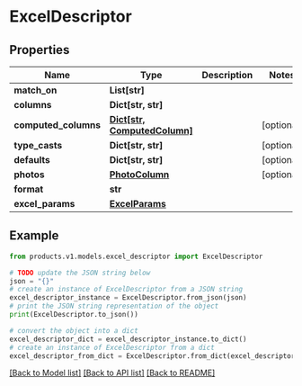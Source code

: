 # ExcelDescriptor


## Properties

Name | Type | Description | Notes
------------ | ------------- | ------------- | -------------
**match_on** | **List[str]** |  | 
**columns** | **Dict[str, str]** |  | 
**computed_columns** | [**Dict[str, ComputedColumn]**](ComputedColumn.md) |  | [optional] 
**type_casts** | **Dict[str, str]** |  | [optional] 
**defaults** | **Dict[str, str]** |  | [optional] 
**photos** | [**PhotoColumn**](PhotoColumn.md) |  | [optional] 
**format** | **str** |  | 
**excel_params** | [**ExcelParams**](ExcelParams.md) |  | 

## Example

```python
from products.v1.models.excel_descriptor import ExcelDescriptor

# TODO update the JSON string below
json = "{}"
# create an instance of ExcelDescriptor from a JSON string
excel_descriptor_instance = ExcelDescriptor.from_json(json)
# print the JSON string representation of the object
print(ExcelDescriptor.to_json())

# convert the object into a dict
excel_descriptor_dict = excel_descriptor_instance.to_dict()
# create an instance of ExcelDescriptor from a dict
excel_descriptor_from_dict = ExcelDescriptor.from_dict(excel_descriptor_dict)
```
[[Back to Model list]](../README.md#documentation-for-models) [[Back to API list]](../README.md#documentation-for-api-endpoints) [[Back to README]](../README.md)


